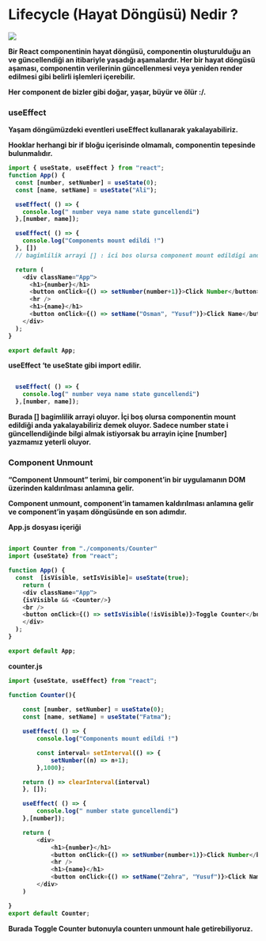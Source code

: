 <h1> Lifecycle (Hayat Döngüsü) Nedir ? </h1>
<img src='https://www.cronj.com/blog/wp-content/uploads/Artboard-2.png'/>

<strong>Bir React componentinin hayat döngüsü, componentin oluşturulduğu an ve güncellendiği an itibariyle yaşadığı aşamalardır. Her bir hayat döngüsü aşaması, componentin verilerinin güncellenmesi veya yeniden render edilmesi gibi belirli işlemleri içerebilir.

Her component de bizler gibi doğar, yaşar, büyür ve ölür :/. </strong>

<h3>useEffect</h3>

<strong>Yaşam döngümüzdeki eventleri useEffect kullanarak yakalayabiliriz.

Hooklar herhangi bir if bloğu içerisinde olmamalı, componentin tepesinde bulunmalıdır.<strong>

```js
import { useState, useEffect } from "react";
function App() {
  const [number, setNumber] = useState(0);
  const [name, setName] = useState("Ali");

  useEffect( () => {
    console.log(" number veya name state guncellendi")
  },[number, name]);

  useEffect( () => {
    console.log("Components mount edildi !")
  }, [])
  // bagimlilik arrayi [] : ici bos olursa component mount edildigi anda yakalayabiliriz demek oluyor. 

  return (
    <div className="App">
      <h1>{number}</h1>
      <button onClick={() => setNumber(number+1)}>Click Number</button>
      <hr />
      <h1>{name}</h1>
      <button onClick={() => setName("Osman", "Yusuf")}>Click Name</button>
    </div>
  );
}

export default App;

```

useEffect ‘te useState gibi import edilir.

```js

  useEffect( () => {
    console.log(" number veya name state guncellendi")
  },[number, name]);

```

Burada [] bagimlilik arrayi oluyor. İçi boş olursa componentin mount edildiği anda yakalayabiliriz demek oluyor. Sadece number state i güncellendiğinde bilgi almak istiyorsak bu arrayin içine [number] yazmamız yeterli oluyor.


<h3>Component Unmount </h3>

<strong>“Component Unmount” terimi, bir component’in bir uygulamanın DOM üzerinden kaldırılması anlamına gelir.

Component unmount, component’in tamamen kaldırılması anlamına gelir ve component’in yaşam döngüsünde en son adımdır.</strong>


App.js dosyası içeriği

```js

import Counter from "./components/Counter"
import {useState} from "react";

function App() {
  const  [isVisible, setIsVisible]= useState(true);
    return (
    <div className="App">
    {isVisible && <Counter/>} 
    <br /> 
    <button onClick={() => setIsVisible(!isVisible)}>Toggle Counter</button>
    </div>
  );
}

export default App;
```

counter.js
```js
import {useState, useEffect} from "react";  

function Counter(){
    
    const [number, setNumber] = useState(0);
    const [name, setName] = useState("Fatma");

    useEffect( () => {
        console.log("Components mount edildi !")

        const interval= setInterval(() => {
            setNumber((n) => n+1);
        },1000);

    return () => clearInterval(interval)
    }, []);

    useEffect( () => {
        console.log(" number state guncellendi")
    },[number]);

    return (
        <div>
            <h1>{number}</h1>
            <button onClick={() => setNumber(number+1)}>Click Number</button>
            <hr />
            <h1>{name}</h1>
            <button onClick={() => setName("Zehra", "Yusuf")}>Click Name</button>
        </div>
    )

}
export default Counter;
```

Burada Toggle Counter butonuyla counterı unmount hale getirebiliyoruz.